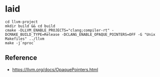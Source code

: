 # laid
```
cd llvm-project
mkdir build && cd build
cmake -DLLVM_ENABLE_PROJECTS="clang;compiler-rt" -DCMAKE_BUILD_TYPE=Release -DCLANG_ENABLE_OPAQUE_POINTERS=OFF -G "Unix Makefiles" ../llvm
make -j`nproc`
```

## Reference
- https://llvm.org/docs/OpaquePointers.html